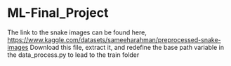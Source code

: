 # ML-Final_Project
The link to the snake images can be found here, https://www.kaggle.com/datasets/sameeharahman/preprocessed-snake-images
Download this file, extract it, and redefine the base path variable in the data_process.py to lead to the train folder
